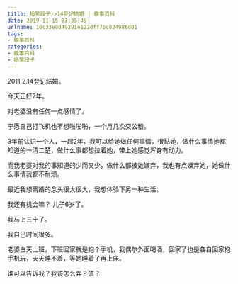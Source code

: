 ```yaml
---
title: 搞笑段子->14登记结婚 | 糗事百科
date: 2019-11-15 03:35:49
urlname: 16c33e9d49291e122dff7bc824986d81
tags: 
- 糗事百科
categories:
- 糗事百科
- 搞笑段子
---
```

2011.2.14登记结婚。

今天正好7年。

对老婆没有任何一点感情了。

宁愿自己打飞机也不想啪啪啪，一个月几次交公粮。

3年前认识一个人，一起2年，我可以给她做任何事情，很黏她，做什么事情她都知道的一清二楚，做什么事都想拉着她，带上她感觉浑身有动力。

而我老婆对我的事知道的少而又少，做什么都被她嫌弃，我也有点嫌弃她，她做什么事情我都不耐烦。

最近我想离婚的念头很大很大，我想体验下另一种生活。

我还有机会嘛？ 儿子6岁了。

我马上三十了。

我自己时间很多。

老婆白天上班，下班回家就是抱个手机，我偶尔外面喝酒，回家了也是各自回家抱手机玩，天天睡不着，等她睡着了再上床。

谁可以告诉我？我该怎么弄？值？


